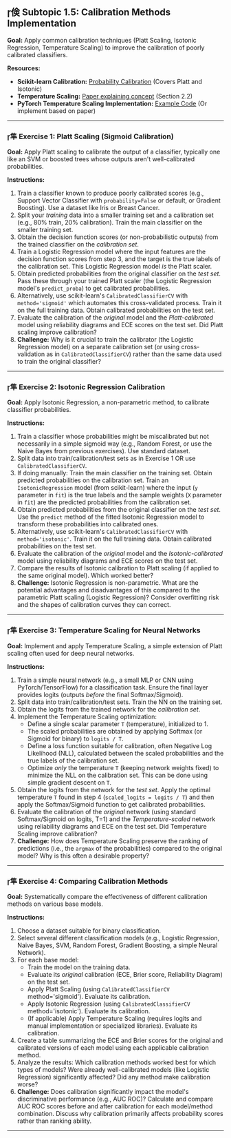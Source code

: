 ## 倹 Subtopic 1.5: Calibration Methods Implementation

**Goal:** Apply common calibration techniques (Platt Scaling, Isotonic Regression, Temperature Scaling) to improve the calibration of poorly calibrated classifiers.

**Resources:**

* **Scikit-learn Calibration:** [Probability Calibration](https://scikit-learn.org/stable/modules/calibration.html) (Covers Platt and Isotonic)
* **Temperature Scaling:** [Paper explaining concept](https://arxiv.org/abs/1706.04599) (Section 2.2)
* **PyTorch Temperature Scaling Implementation:** [Example Code](https://github.com/gpleiss/temperature_scaling) (Or implement based on paper)

---

### 隼 **Exercise 1: Platt Scaling (Sigmoid Calibration)**

**Goal:** Apply Platt scaling to calibrate the output of a classifier, typically one like an SVM or boosted trees whose outputs aren't well-calibrated probabilities.

**Instructions:**

1.  Train a classifier known to produce poorly calibrated scores (e.g., Support Vector Classifier with `probability=False` or default, or Gradient Boosting). Use a dataset like Iris or Breast Cancer.
2.  Split your *training* data into a smaller training set and a calibration set (e.g., 80% train, 20% calibration). Train the main classifier on the smaller training set.
3.  Obtain the decision function scores (or non-probabilistic outputs) from the trained classifier on the *calibration set*.
4.  Train a Logistic Regression model where the input features are the decision function scores from step 3, and the target is the true labels of the calibration set. This Logistic Regression model *is* the Platt scaler.
5.  Obtain predicted probabilities from the original classifier on the *test set*. Pass these through your trained Platt scaler (the Logistic Regression model's `predict_proba`) to get calibrated probabilities.
6.  Alternatively, use scikit-learn's `CalibratedClassifierCV` with `method='sigmoid'` which automates this cross-validated process. Train it on the full training data. Obtain calibrated probabilities on the test set.
7.  Evaluate the calibration of the *original* model and the *Platt-calibrated* model using reliability diagrams and ECE scores on the test set. Did Platt scaling improve calibration?
8.  **Challenge:** Why is it crucial to train the calibrator (the Logistic Regression model) on a separate calibration set (or using cross-validation as in `CalibratedClassifierCV`) rather than the same data used to train the original classifier?

---

### 隼 **Exercise 2: Isotonic Regression Calibration**

**Goal:** Apply Isotonic Regression, a non-parametric method, to calibrate classifier probabilities.

**Instructions:**

1.  Train a classifier whose probabilities might be miscalibrated but not necessarily in a simple sigmoid way (e.g., Random Forest, or use the Naive Bayes from previous exercises). Use standard dataset.
2.  Split data into train/calibration/test sets as in Exercise 1 OR use `CalibratedClassifierCV`.
3.  If doing manually: Train the main classifier on the training set. Obtain predicted probabilities on the calibration set. Train an `IsotonicRegression` model (from scikit-learn) where the input (`y` parameter in `fit`) is the true labels and the sample weights (`X` parameter in `fit`) are the predicted probabilities from the calibration set.
4.  Obtain predicted probabilities from the original classifier on the *test set*. Use the `predict` method of the fitted Isotonic Regression model to transform these probabilities into calibrated ones.
5.  Alternatively, use scikit-learn's `CalibratedClassifierCV` with `method='isotonic'`. Train it on the full training data. Obtain calibrated probabilities on the test set.
6.  Evaluate the calibration of the *original* model and the *Isotonic-calibrated* model using reliability diagrams and ECE scores on the test set.
7.  Compare the results of Isotonic calibration to Platt scaling (if applied to the same original model). Which worked better?
8.  **Challenge:** Isotonic Regression is non-parametric. What are the potential advantages and disadvantages of this compared to the parametric Platt scaling (Logistic Regression)? Consider overfitting risk and the shapes of calibration curves they can correct.

---

### 隼 **Exercise 3: Temperature Scaling for Neural Networks**

**Goal:** Implement and apply Temperature Scaling, a simple extension of Platt scaling often used for deep neural networks.

**Instructions:**

1.  Train a simple neural network (e.g., a small MLP or CNN using PyTorch/TensorFlow) for a classification task. Ensure the final layer provides logits (outputs *before* the final Softmax/Sigmoid).
2.  Split data into train/calibration/test sets. Train the NN on the training set.
3.  Obtain the logits from the trained network for the *calibration set*.
4.  Implement the Temperature Scaling optimization:
    * Define a single scalar parameter `T` (temperature), initialized to 1.
    * The scaled probabilities are obtained by applying Softmax (or Sigmoid for binary) to `logits / T`.
    * Define a loss function suitable for calibration, often Negative Log Likelihood (NLL), calculated between the scaled probabilities and the true labels of the calibration set.
    * Optimize *only* the temperature `T` (keeping network weights fixed) to minimize the NLL on the calibration set. This can be done using simple gradient descent on `T`.
5.  Obtain the logits from the network for the *test set*. Apply the optimal temperature `T` found in step 4 (`scaled_logits = logits / T`) and then apply the Softmax/Sigmoid function to get calibrated probabilities.
6.  Evaluate the calibration of the *original* network (using standard Softmax/Sigmoid on logits, T=1) and the *Temperature-scaled* network using reliability diagrams and ECE on the test set. Did Temperature Scaling improve calibration?
7.  **Challenge:** How does Temperature Scaling preserve the ranking of predictions (i.e., the `argmax` of the probabilities) compared to the original model? Why is this often a desirable property?

---

### 隼 **Exercise 4: Comparing Calibration Methods**

**Goal:** Systematically compare the effectiveness of different calibration methods on various base models.

**Instructions:**

1.  Choose a dataset suitable for binary classification.
2.  Select several different classification models (e.g., Logistic Regression, Naive Bayes, SVM, Random Forest, Gradient Boosting, a simple Neural Network).
3.  For each base model:
    * Train the model on the training data.
    * Evaluate its *original* calibration (ECE, Brier score, Reliability Diagram) on the test set.
    * Apply Platt Scaling (using `CalibratedClassifierCV` method='sigmoid'). Evaluate its calibration.
    * Apply Isotonic Regression (using `CalibratedClassifierCV` method='isotonic'). Evaluate its calibration.
    * (If applicable) Apply Temperature Scaling (requires logits and manual implementation or specialized libraries). Evaluate its calibration.
4.  Create a table summarizing the ECE and Brier scores for the original and calibrated versions of each model using each applicable calibration method.
5.  Analyze the results: Which calibration methods worked best for which types of models? Were already well-calibrated models (like Logistic Regression) significantly affected? Did any method make calibration worse?
6.  **Challenge:** Does calibration significantly impact the model's discriminative performance (e.g., AUC ROC)? Calculate and compare AUC ROC scores before and after calibration for each model/method combination. Discuss why calibration primarily affects probability scores rather than ranking ability.

---